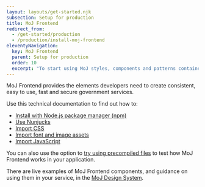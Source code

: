 ```yaml
---
layout: layouts/get-started.njk
subsection: Setup for production
title: MoJ Frontend
redirect_from:
  - /get-started/production
  - /production/install-moj-frontend
eleventyNavigation:
  key: MoJ Frontend
  parent: Setup for production
  order: 10
  excerpt: "To start using MoJ styles, components and patterns contained here, you’ll need to include MoJ Frontend in your project."
---
```


MoJ Frontend provides the elements developers need to create consistent, easy to use, fast and secure government services.

Use this technical documentation to find out how to:

- [Install with Node.js package manager (npm)](/production/installing-with-npm/)
- [Use Nunjucks](/production/use-nunjucks/)
- [Import CSS](/production/import-css/)
- [Import font and image assets](/production/import-font-and-image-assets/)
- [Import JavaScript](/production/import-javascript/)

You can also use the option to [try using precompiled files](/production/install-using-precompiled-files/) to test how MoJ Frontend works in your application.

There are live examples of MoJ Frontend components, and guidance on using them in your service, in the [MoJ Design System](/).
